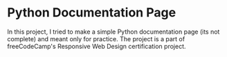 # Python Documentation Page

In this project, I tried to make a simple Python documentation page (its not complete) and meant only for practice. 
The project is a part of freeCodeCamp's Responsive Web Design certification project. 
